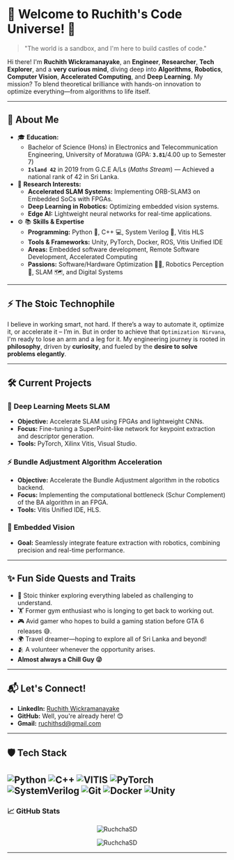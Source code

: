# 🌌 Welcome to Ruchith's Code Universe! 🚀

<!-- TODO - Hello change the quote -->
> "The world is a sandbox, and I'm here to build castles of code." 

Hi there! I'm **Ruchith Wickramanayake**, an **Engineer**, **Researcher**, **Tech Explorer**, and a **very curious mind**, diving deep into **Algorithms**, **Robotics**, **Computer Vision**, **Accelerated Computing**, and **Deep Learning**. My mission? To blend theoretical brilliance with hands-on innovation to optimize everything—from algorithms to life itself.

---

## 🧠 About Me
- 🎓 **Education:** 
    - Bachelor of Science (Hons) in Electronics and Telecommunication Engineering, University of Moratuwa (GPA: **`3.81`**/4.00 up to Semester 7)
    - **`Island 42`** in 2019 from G.C.E A/Ls (*Maths Stream*) — Achieved a national rank of 42 in Sri Lanka.
- 🔭 **Research Interests:** 
  - **Accelerated SLAM Systems:** Implementing ORB-SLAM3 on Embedded SoCs with FPGAs.
  - **Deep Learning in Robotics:** Optimizing embedded vision systems.
  - **Edge AI:** Lightweight neural networks for real-time applications.
- ⚙️ 📚 **Skills & Expertise**
  - **Programming:** Python 🐍, C++ 💻, System Verilog 🤖, Vitis HLS  
  - **Tools & Frameworks:** Unity, PyTorch, Docker, ROS, Vitis Unified IDE
  - **Areas:** Embedded software development, Remote Software Development, Accelerated Computing
  - **Passions:** Software/Hardware Optimization 🦸‍♂️, Robotics Perception 🤖, SLAM 🗺️, and Digital Systems

---
## ⚡ The Stoic Technophile
I believe in working smart, not hard. If there’s a way to automate it, optimize it, or accelerate it – I’m in. But in order to achieve that `Optimization Nirvana`, I'm ready to lose an arm and a leg for it. My engineering journey is rooted in **philosophy**, driven by **curiosity**, and fueled by the **desire to solve problems elegantly**.  

---

## 🛠️ Current Projects
### 🌟 **Deep Learning Meets SLAM**
- **Objective:** Accelerate SLAM using FPGAs and lightweight CNNs.
- **Focus:** Fine-tuning a SuperPoint-like network for keypoint extraction and descriptor generation.
- **Tools:** PyTorch, Xilinx Vitis, Visual Studio.

### ⚡ **Bundle Adjustment Algorithm Acceleration**
- **Objective:** Accelerate the Bundle Adjustment algorithm in the robotics backend. 
- **Focus:** Implementing the computational bottleneck (Schur Complement) of the BA algorithm in an FPGA.
- **Tools:** Vitis Unified IDE, HLS.

### 🤖 **Embedded Vision**
- **Goal:** Seamlessly integrate feature extraction with robotics, combining precision and real-time performance.

---

## ✨ Fun Side Quests and Traits
- 🧘 Stoic thinker exploring everything labeled as challenging to understand.
- 🏋️ Former gym enthusiast who is longing to get back to working out.
- 🎮 Avid gamer who hopes to build a gaming station before GTA 6 releases 😅.
- 🌍 Travel dreamer—hoping to explore all of Sri Lanka and beyond!
- 🫂 A volunteer whenever the opportunity arises.
- **Almost always a Chill Guy 😜**

---

## 📬 Let's Connect!
- **LinkedIn:** [Ruchith Wickramanayake](https://linkedin.com/in/ruchith-sandeepa-738a801bb)
- **GitHub:** Well, you're already here! 😊
- **Gmail:** ruchithsd@gmail.com

---

## 🛡️ Tech Stack
![Python](https://img.shields.io/badge/-Python-3776AB?style=for-the-badge&logo=python&logoColor=white)
![C++](https://img.shields.io/badge/-C++-00599C?style=for-the-badge&logo=cplusplus&logoColor=white)
![VITIS](https://img.shields.io/badge/-Vitis-217346?style=for-the-badge&logo=xilinx&logoColor=white)
![PyTorch](https://img.shields.io/badge/-PyTorch-EE4C2C?style=for-the-badge&logo=pytorch&logoColor=white)
![SystemVerilog](https://img.shields.io/badge/-SystemVerilog-023430?style=for-the-badge&logoColor=white)
![Git](https://img.shields.io/badge/-Git-F05032?style=for-the-badge&logo=git&logoColor=white)
![Docker](https://img.shields.io/badge/-Docker-2496ED?style=for-the-badge&logo=docker&logoColor=white)
![Unity](https://img.shields.io/badge/-Unity-000000?style=for-the-badge&logo=unity&logoColor=white)
---

### 📈 GitHub Stats
<!-- ![Ruchith's GitHub Stats](https://github-readme-stats.vercel.app/api?username=RuchchaSD&show_icons=true&theme=radical)
![Ruchith's GitHub Stats](https://github-readme-stats.vercel.app/api?username=RuchchaSD&show_icons=true&theme=radical)
![Ruchith's GitHub Stats](https://github-readme-stats.vercel.app/api?username=RuchchaSD&show_icons=true&theme=radical) -->
<div align="center">
  <p>
    <img align="center" src="https://github-readme-stats.vercel.app/api?username=RuchchaSD&theme=tokyonight&show_icons=true&locale=en" alt="RuchchaSD" />
  </p>
  
  <p>
    <img align="center" src="https://github-readme-streak-stats.herokuapp.com/?user=RuchchaSD&theme=tokyonight&" alt="RuchchaSD" />
  </p>
  
  <!-- <p>
    <img align="center" src="https://github-readme-stats.vercel.app/api?username=RuchchaSD&show_icons=true&theme=tokyonight" alt="RuchchaSD" />
  </p> -->
</div>

---